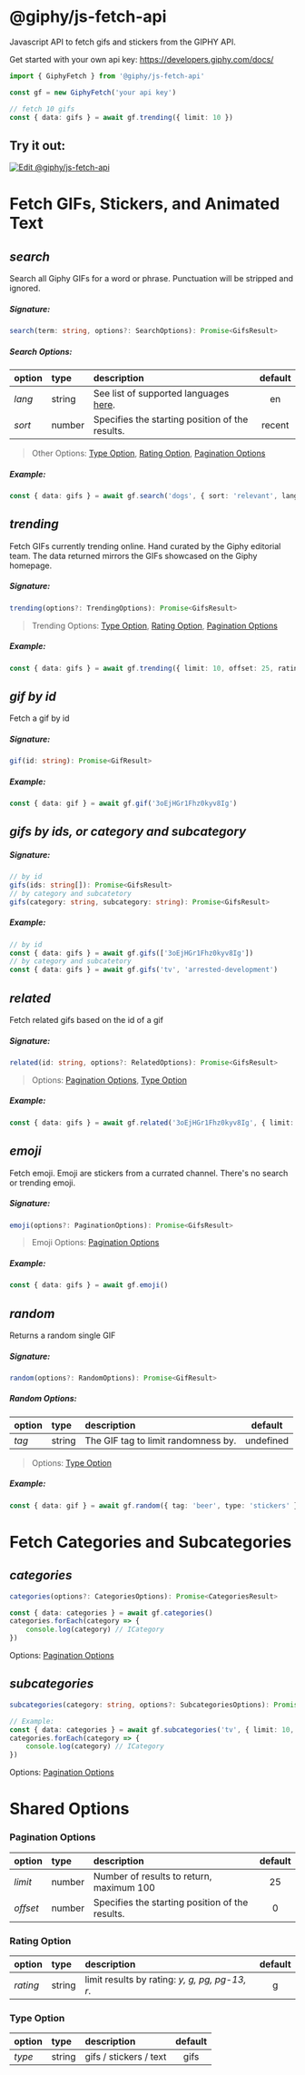 # @giphy/js-fetch-api

Javascript API to fetch gifs and stickers from the GIPHY API.

Get started with your own api key: https://developers.giphy.com/docs/

```typescript
import { GiphyFetch } from '@giphy/js-fetch-api'

const gf = new GiphyFetch('your api key')

// fetch 10 gifs
const { data: gifs } = await gf.trending({ limit: 10 })
```

## Try it out:

[![Edit @giphy/js-fetch-api](https://codesandbox.io/static/img/play-codesandbox.svg)](https://codesandbox.io/s/20kmp3zp9r?fontsize=14)

# Fetch GIFs, Stickers, and Animated Text

## _search_

Search all Giphy GIFs for a word or phrase. Punctuation will be stripped and ignored.

##### Signature:

```typescript
search(term: string, options?: SearchOptions): Promise<GifsResult>
```

##### Search Options:

| option | type   | description                                     | default |
| :----- | :----- | :---------------------------------------------- | :-----: |
| _lang_ | string | See list of supported languages [here][lang].   |   en    |
| _sort_ | number | Specifies the starting position of the results. | recent  |

> Other Options: [Type Option](#type-option), [Rating Option](#rating-option), [Pagination Options](#pagination-options)

##### Example:

```typescript
const { data: gifs } = await gf.search('dogs', { sort: 'relevant', lang: 'es', limit: 10, type: 'stickers' })
```

## _trending_

Fetch GIFs currently trending online. Hand curated by the Giphy editorial team. The data returned mirrors the GIFs showcased on the Giphy homepage.

##### Signature:

```typescript
trending(options?: TrendingOptions): Promise<GifsResult>
```

> Trending Options: [Type Option](#type-option), [Rating Option](#rating-option), [Pagination Options](#pagination-options)

##### Example:

```typescript
const { data: gifs } = await gf.trending({ limit: 10, offset: 25, rating: 'g' })
```

## _gif by id_

Fetch a gif by id

##### Signature:

```typescript
gif(id: string): Promise<GifResult>
```

##### Example:

```typescript
const { data: gif } = await gf.gif('3oEjHGr1Fhz0kyv8Ig')
```

## _gifs by ids, or category and subcategory_

##### Signature:

```typescript
// by id
gifs(ids: string[]): Promise<GifsResult>
// by category and subcatetory
gifs(category: string, subcategory: string): Promise<GifsResult>
```

##### Example:

```typescript
// by id
const { data: gifs } = await gf.gifs(['3oEjHGr1Fhz0kyv8Ig'])
// by category and subcatetory
const { data: gifs } = await gf.gifs('tv', 'arrested-development')
```

## _related_

Fetch related gifs based on the id of a gif

##### Signature:

```typescript
related(id: string, options?: RelatedOptions): Promise<GifsResult>
```

> Options: [Pagination Options](#pagination-options), [Type Option](#type-option)

##### Example:

```typescript
const { data: gifs } = await gf.related('3oEjHGr1Fhz0kyv8Ig', { limit: 10 })
```

## _emoji_

Fetch emoji. Emoji are stickers from a currated channel. There's no search or trending emoji.

##### Signature:

```typescript
emoji(options?: PaginationOptions): Promise<GifsResult>
```

> Emoji Options: [Pagination Options](#pagination-options)

##### Example:

```typescript
const { data: gifs } = await gf.emoji()
```

## _random_

Returns a random single GIF

##### Signature:

```typescript
random(options?: RandomOptions): Promise<GifResult>
```

##### Random Options:

| option | type   | description                         |  default  |
| :----- | :----- | :---------------------------------- | :-------: |
| _tag_  | string | The GIF tag to limit randomness by. | undefined |

> Options: [Type Option](#type-option)

##### Example:

```typescript
const { data: gif } = await gf.random({ tag: 'beer', type: 'stickers' })
```

# Fetch Categories and Subcategories

## _categories_

```typescript
categories(options?: CategoriesOptions): Promise<CategoriesResult>
```

```typescript
const { data: categories } = await gf.categories()
categories.forEach(category => {
    console.log(category) // ICategory
})
```

Options: [Pagination Options](#pagination-options)

## _subcategories_

```typescript
subcategories(category: string, options?: SubcategoriesOptions): Promise<CategoriesResult>
```

```typescript
// Example:
const { data: categories } = await gf.subcategories('tv', { limit: 10, offset: 25, rating: 'g' })
categories.forEach(category => {
    console.log(category) // ICategory
})
```

Options: [Pagination Options](#pagination-options)

# Shared Options

### Pagination Options

| option   | type   | description                                     | default |
| :------- | :----- | :---------------------------------------------- | :-----: |
| _limit_  | number | Number of results to return, maximum 100        |   25    |
| _offset_ | number | Specifies the starting position of the results. |    0    |

### Rating Option

| option   | type   | description                                    | default |
| :------- | :----- | :--------------------------------------------- | :-----: |
| _rating_ | string | limit results by rating: _y, g, pg, pg-13, r_. |    g    |

### Type Option

| option | type   | description            | default |
| :----- | :----- | :--------------------- | :-----: |
| _type_ | string | gifs / stickers / text |  gifs   |

[lang]: https://developers.giphy.com/docs/#language-support

